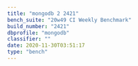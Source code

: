 ```yaml
---
title: "mongodb 2 2421"
bench_suite: "20w49 CI Weekly Benchmark"
build_number: "2421"
dbprofile: "mongodb"
classifier: ""
date: 2020-11-30T03:51:17
type: "bench"
---
```

